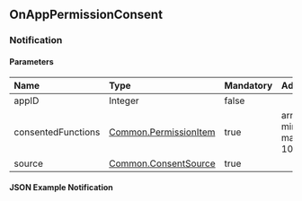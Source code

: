 ## OnAppPermissionConsent


### Notification

#### Parameters

|Name|Type|Mandatory|Additional|
|:---|:---|:--------|:---------|
|appID|Integer|false||
|consentedFunctions|[Common.PermissionItem](../../Common/Structs/index.md#permissionitem)|true|array: true<br>minsize: 1<br>maxsize: 100|
|source|[Common.ConsentSource](../../Common/Enums/index.md#consentsource)|true||

#### JSON Example Notification
```json

```
